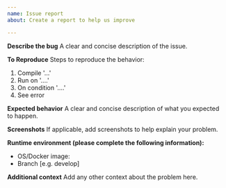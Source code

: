 ```yaml
---
name: Issue report
about: Create a report to help us improve

---
```


**Describe the bug**
A clear and concise description of the issue.

**To Reproduce**
Steps to reproduce the behavior:
1. Compile '...'
2. Run on '....'
3. On condition '....'
4. See error

**Expected behavior**
A clear and concise description of what you expected to happen.

**Screenshots**
If applicable, add screenshots to help explain your problem.

**Runtime environment (please complete the following information):**
 - OS/Docker image:
 - Branch [e.g. develop]

**Additional context**
Add any other context about the problem here.
